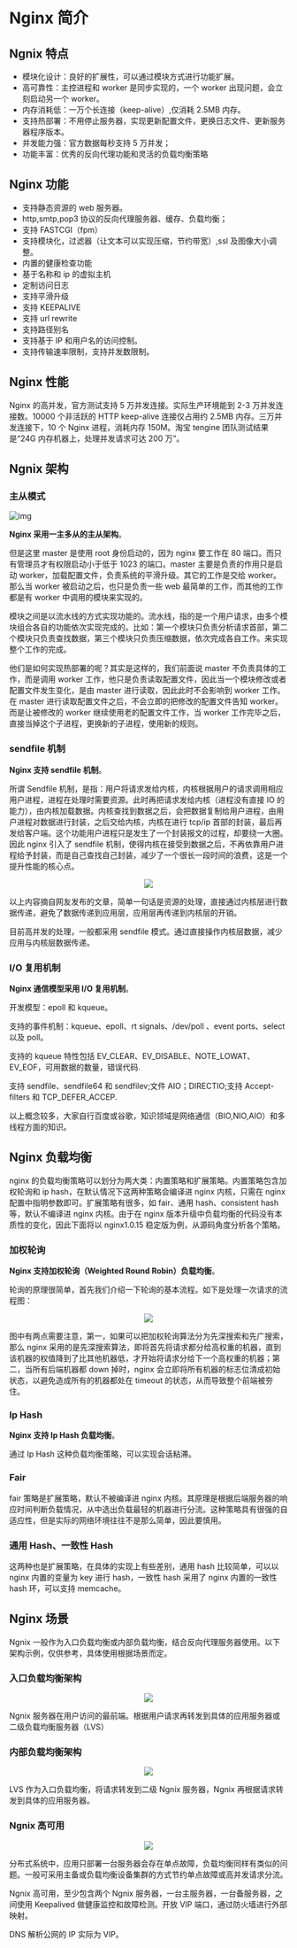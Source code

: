 # Nginx 简介

## Ngnix 特点

- 模块化设计：良好的扩展性，可以通过模块方式进行功能扩展。
- 高可靠性：主控进程和 worker 是同步实现的，一个 worker 出现问题，会立刻启动另一个 worker。
- 内存消耗低：一万个长连接（keep-alive）,仅消耗 2.5MB 内存。
- 支持热部署：不用停止服务器，实现更新配置文件，更换日志文件、更新服务器程序版本。
- 并发能力强：官方数据每秒支持 5 万并发；
- 功能丰富：优秀的反向代理功能和灵活的负载均衡策略

## Nginx 功能

- 支持静态资源的 web 服务器。
- http,smtp,pop3 协议的反向代理服务器、缓存、负载均衡；
- 支持 FASTCGI（fpm）
- 支持模块化，过滤器（让文本可以实现压缩，节约带宽）,ssl 及图像大小调整。
- 内置的健康检查功能
- 基于名称和 ip 的虚拟主机
- 定制访问日志
- 支持平滑升级
- 支持 KEEPALIVE
- 支持 url rewrite
- 支持路径别名
- 支持基于 IP 和用户名的访问控制。
- 支持传输速率限制，支持并发数限制。

## Nginx 性能

Nginx 的高并发，官方测试支持 5 万并发连接。实际生产环境能到 2-3 万并发连接数。10000 个非活跃的 HTTP keep-alive 连接仅占用约 2.5MB 内存。三万并发连接下，10 个 Nginx 进程，消耗内存 150M。淘宝 tengine 团队测试结果是“24G 内存机器上，处理并发请求可达 200 万”。

## Ngnix 架构

### 主从模式

![img](http://dunwu.test.upcdn.net/snap/20200125161055.png)

**Nginx 采用一主多从的主从架构**。

但是这里 master 是使用 root 身份启动的，因为 nginx 要工作在 80 端口。而只有管理员才有权限启动小于低于 1023 的端口。master 主要是负责的作用只是启动 worker，加载配置文件，负责系统的平滑升级。其它的工作是交给 worker。那么当 worker 被启动之后，也只是负责一些 web 最简单的工作，而其他的工作都是有 worker 中调用的模块来实现的。

模块之间是以流水线的方式实现功能的。流水线，指的是一个用户请求，由多个模块组合各自的功能依次实现完成的。比如：第一个模块只负责分析请求首部，第二个模块只负责查找数据，第三个模块只负责压缩数据，依次完成各自工作。来实现整个工作的完成。

他们是如何实现热部署的呢？其实是这样的，我们前面说 master 不负责具体的工作，而是调用 worker 工作，他只是负责读取配置文件，因此当一个模块修改或者配置文件发生变化，是由 master 进行读取，因此此时不会影响到 worker 工作。在 master 进行读取配置文件之后，不会立即的把修改的配置文件告知 worker。而是让被修改的 worker 继续使用老的配置文件工作，当 worker 工作完毕之后，直接当掉这个子进程，更换新的子进程，使用新的规则。

### sendfile 机制

**Nginx 支持 sendfile 机制**。

所谓 Sendfile 机制，是指：用户将请求发给内核，内核根据用户的请求调用相应用户进程，进程在处理时需要资源。此时再把请求发给内核（进程没有直接 IO 的能力），由内核加载数据。内核查找到数据之后，会把数据复制给用户进程，由用户进程对数据进行封装，之后交给内核，内核在进行 tcp/ip 首部的封装，最后再发给客户端。这个功能用户进程只是发生了一个封装报文的过程，却要绕一大圈。因此 nginx 引入了 sendfile 机制，使得内核在接受到数据之后，不再依靠用户进程给予封装，而是自己查找自己封装，减少了一个很长一段时间的浪费，这是一个提升性能的核心点。

<div align="center"><img src="https://images2015.cnblogs.com/blog/820332/201512/820332-20151227195957171-1801771404.jpg"/></div>

以上内容摘自网友发布的文章，简单一句话是资源的处理，直接通过内核层进行数据传递，避免了数据传递到应用层，应用层再传递到内核层的开销。

目前高并发的处理，一般都采用 sendfile 模式。通过直接操作内核层数据，减少应用与内核层数据传递。

### I/O 复用机制

**Nginx 通信模型采用 I/O 复用机制**。

开发模型：epoll 和 kqueue。

支持的事件机制：kqueue、epoll、rt signals、/dev/poll 、event ports、select 以及 poll。

支持的 kqueue 特性包括 EV_CLEAR、EV_DISABLE、NOTE_LOWAT、EV_EOF，可用数据的数量，错误代码.

支持 sendfile、sendfile64 和 sendfilev;文件 AIO；DIRECTIO;支持 Accept-filters 和 TCP_DEFER_ACCEP.

以上概念较多，大家自行百度或谷歌，知识领域是网络通信（BIO,NIO,AIO）和多线程方面的知识。

## Nginx 负载均衡

nginx 的负载均衡策略可以划分为两大类：内置策略和扩展策略。内置策略包含加权轮询和 ip hash，在默认情况下这两种策略会编译进 nginx 内核，只需在 nginx 配置中指明参数即可。扩展策略有很多，如 fair、通用 hash、consistent hash 等，默认不编译进 nginx 内核。由于在 nginx 版本升级中负载均衡的代码没有本质性的变化，因此下面将以 nginx1.0.15 稳定版为例，从源码角度分析各个策略。

### 加权轮询

**Nginx 支持加权轮询（Weighted Round Robin）负载均衡**。

轮询的原理很简单，首先我们介绍一下轮询的基本流程。如下是处理一次请求的流程图：

<div align="center"><img src="https://images2015.cnblogs.com/blog/820332/201512/820332-20151227201913984-412518987.jpg"/></div>

图中有两点需要注意，第一，如果可以把加权轮询算法分为先深搜索和先广搜索，那么 nginx 采用的是先深搜索算法，即将首先将请求都分给高权重的机器，直到该机器的权值降到了比其他机器低，才开始将请求分给下一个高权重的机器；第二，当所有后端机器都 down 掉时，nginx 会立即将所有机器的标志位清成初始状态，以避免造成所有的机器都处在 timeout 的状态，从而导致整个前端被夯住。

### Ip Hash

**Nginx 支持 Ip Hash 负载均衡**。

通过 Ip Hash 这种负载均衡策略，可以实现会话粘滞。

### Fair

fair 策略是扩展策略，默认不被编译进 nginx 内核。其原理是根据后端服务器的响应时间判断负载情况，从中选出负载最轻的机器进行分流。这种策略具有很强的自适应性，但是实际的网络环境往往不是那么简单，因此要慎用。

### 通用 Hash、一致性 Hash

这两种也是扩展策略，在具体的实现上有些差别，通用 hash 比较简单，可以以 nginx 内置的变量为 key 进行 hash，一致性 hash 采用了 nginx 内置的一致性 hash 环，可以支持 memcache。

## Nginx 场景

Ngnix 一般作为入口负载均衡或内部负载均衡，结合反向代理服务器使用。以下架构示例，仅供参考，具体使用根据场景而定。

### 入口负载均衡架构

<div align="center"><img src="https://images2015.cnblogs.com/blog/820332/201512/820332-20151227202044781-2116477406.png"/></div>

Ngnix 服务器在用户访问的最前端。根据用户请求再转发到具体的应用服务器或二级负载均衡服务器（LVS）

### 内部负载均衡架构

<div align="center"><img src="https://images2015.cnblogs.com/blog/820332/201512/820332-20151227202054421-2015542569.png"/></div>

LVS 作为入口负载均衡，将请求转发到二级 Ngnix 服务器，Ngnix 再根据请求转发到具体的应用服务器。

### Ngnix 高可用

<div align="center"><img src="https://images2015.cnblogs.com/blog/820332/201512/820332-20151227202100921-915093452.png"/></div>

分布式系统中，应用只部署一台服务器会存在单点故障，负载均衡同样有类似的问题。一般可采用主备或负载均衡设备集群的方式节约单点故障或高并发请求分流。

Ngnix 高可用，至少包含两个 Ngnix 服务器，一台主服务器，一台备服务器，之间使用 Keepalived 做健康监控和故障检测。开放 VIP 端口，通过防火墙进行外部映射。

DNS 解析公网的 IP 实际为 VIP。
